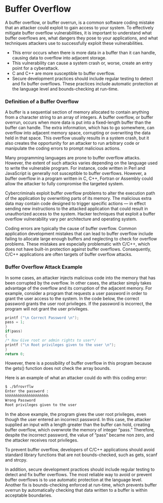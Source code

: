 # Buffer Overflow

A buffer overflow, or buffer overrun, is a common software coding mistake that an attacker could exploit to gain access to your system. To effectively mitigate buffer overflow vulnerabilities, it is important to understand what buffer overflows are, what dangers they pose to your applications, and what techniques attackers use to successfully exploit these vulnerabilities.

- This error occurs when there is more data in a buffer than it can handle, causing data to overflow into adjacent storage.
- This vulnerability can cause a system crash or, worse, create an entry point for a cyberattack.
- C and C++ are more susceptible to buffer overflow.
- Secure development practices should include regular testing to detect and fix buffer overflows. These practices include automatic protection at the language level and bounds-checking at run-time.

### Definition of a Buffer Overflow

A buffer is a sequential section of memory allocated to contain anything from a character string to an array of integers. A buffer overflow, or buffer overrun, occurs when more data is put into a fixed-length buffer than the buffer can handle. The extra information, which has to go somewhere, can overflow into adjacent memory space, corrupting or overwriting the data held in that space. This overflow usually results in a system crash, but it also creates the opportunity for an attacker to run arbitrary code or manipulate the coding errors to prompt malicious actions.

Many programming languages are prone to buffer overflow attacks. However, the extent of such attacks varies depending on the language used to write the vulnerable program. For instance, code written in Perl and JavaScript is generally not susceptible to buffer overflows. However, a buffer overflow in a program written in C, C++, Fortran or Assembly could allow the attacker to fully compromise the targeted system.

Cybercriminals exploit buffer overflow problems to alter the execution path of the application by overwriting parts of its memory. The malicious extra data may contain code designed to trigger specific actions — in effect sending new instructions to the attacked application that could result in unauthorized access to the system. Hacker techniques that exploit a buffer overflow vulnerability vary per architecture and operating system.

Coding errors are typically the cause of buffer overflow. Common application development mistakes that can lead to buffer overflow include failing to allocate large enough buffers and neglecting to check for overflow problems. These mistakes are especially problematic with C/C++, which does not have built-in protection against buffer overflows. Consequently, C/C++ applications are often targets of buffer overflow attacks.

### Buffer Overflow Attack Example

In some cases, an attacker injects malicious code into the memory that has been corrupted by the overflow. In other cases, the attacker simply takes advantage of the overflow and its corruption of the adjacent memory. For example, consider a program that requests a user password in order to grant the user access to the system. In the code below, the correct password grants the user root privileges. If the password is incorrect, the program will not grant the user privileges.

```c
printf ("\n Correct Password \n");
pass = 1;
}
if(pass)
{
/* Now Give root or admin rights to user*/
printf ("\n Root privileges given to the user \n");
}
return 0;
```
However, there is a possibility of buffer overflow in this program because the gets() function does not check the array bounds.

Here is an example of what an attacker could do with this coding error:

```bash
$ ./bfrovrflw
Enter the password :
hhhhhhhhhhhhhhhhhhhh
Wrong Password
Root privileges given to the user
```
In the above example, the program gives the user root privileges, even though the user entered an incorrect password. In this case, the attacker supplied an input with a length greater than the buffer can hold, creating buffer overflow, which overwrote the memory of integer “pass.” Therefore, despite the incorrect password, the value of “pass” became non zero, and the attacker receives root privileges.

To prevent buffer overflow, developers of C/C++ applications should avoid standard library functions that are not bounds-checked, such as gets, scanf and strcpy.

In addition, secure development practices should include regular testing to detect and fix buffer overflows. The most reliable way to avoid or prevent buffer overflows is to use automatic protection at the language level. Another fix is bounds-checking enforced at run-time, which prevents buffer overrun by automatically checking that data written to a buffer is within acceptable boundaries.
